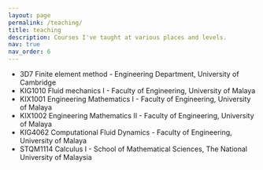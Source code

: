 ```yaml
---
layout: page
permalink: /teaching/
title: teaching
description: Courses I've taught at various places and levels.
nav: true
nav_order: 6
---
```


* 3D7 Finite element method - Engineering Department, University of Cambridge
* KIG1010 Fluid mechanics I - Faculty of Engineering, University of Malaya
* KIX1001 Engineering Mathematics I - Faculty of Engineering, University of Malaya
* KIX1002 Engineering Mathematics II - Faculty of Engineering, University of Malaya
* KIG4062 Computational Fluid Dynamics - Faculty of Engineering, University of Malaya
* STQM1114 Calculus I - School of Mathematical Sciences, The National University of Malaysia